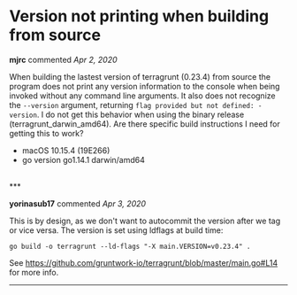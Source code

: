 # Version not printing when building from source

**mjrc** commented *Apr 2, 2020*

When building the lastest version of terragrunt (0.23.4) from source the program does not print any version information to the console when being invoked without any command line arguments. It also does not recognize the `--version` argument, returning `flag provided but not defined: -version`. I do not get this behavior when using the binary release (terragrunt_darwin_amd64). Are there specific build instructions I need for getting this to work?

- macOS 10.15.4 (19E266)
- go version go1.14.1 darwin/amd64

<br />
***


**yorinasub17** commented *Apr 3, 2020*

This is by design, as we don't want to autocommit the version after we tag or vice versa. The version is set using ldflags at build time:

```
go build -o terragrunt --ld-flags "-X main.VERSION=v0.23.4" .
```

See https://github.com/gruntwork-io/terragrunt/blob/master/main.go#L14 for more info.
***

